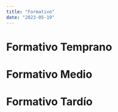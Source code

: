 ```yaml
---
title: "Formativo"
date: "2023-05-19"
---
```


# Formativo Temprano

# Formativo Medio

# Formativo Tardío